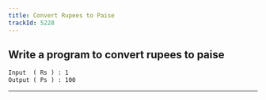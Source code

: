 ```yaml
---
title: Convert Rupees to Paise
trackId: 5228
---
```


## Write a program to convert rupees to paise

```txt
Input  ( Rs ) : 1
Output ( Ps ) : 100
```

---
